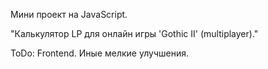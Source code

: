 Мини проект на JavaScript.

"Калькулятор LP для онлайн игры 'Gothic II' (multiplayer)."

ToDo:
Frontend.
Иные мелкие улучшения.